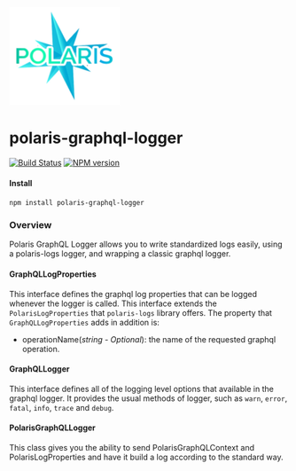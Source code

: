 ![Small Logo](static/img/polaris-logo.png)

# polaris-graphql-logger

[![Build Status](https://travis-ci.com/Enigmatis/polaris-graphql-logger.svg?branch=master)](https://travis-ci.com/Enigmatis/polaris-graphql-logger)
[![NPM version](https://img.shields.io/npm/v/@enigmatis/polaris-graphql-logger.svg?style=flat-square)](https://www.npmjs.com/package/@enigmatis/polaris-graphql-logger)

#### Install

```
npm install polaris-graphql-logger
```

### Overview

Polaris GraphQL Logger allows you to write standardized logs easily, using a polaris-logs logger, and wrapping a classic
graphql logger.

#### GraphQLLogProperties

This interface defines the graphql log properties that can be logged whenever the logger is called.
This interface extends the `PolarisLogProperties` that `polaris-logs` library offers.
The property that `GraphQLLogProperties` adds in addition is:

-   operationName(_string - Optional_): the name of the requested graphql operation.

#### GraphQLLogger

This interface defines all of the logging level options that available in the graphql logger.
It provides the usual methods of logger, such as `warn`, `error`, `fatal`, `info`, `trace` and `debug`.

#### PolarisGraphQLLogger

This class gives you the ability to send PolarisGraphQLContext and PolarisLogProperties and have it build a log according
to the standard way.
